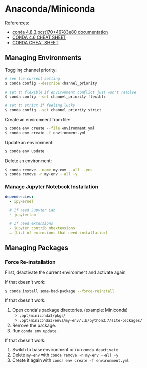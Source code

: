 # Anaconda/Miniconda

References:

- [conda 4.8.3.post170+49783e80 documentation](https://docs.conda.io/projects/conda/en/latest/index.html)
- [CONDA 4.6 CHEAT SHEET](https://docs.conda.io/projects/conda/en/latest/_downloads/843d9e0198f2a193a3484886fa28163c/conda-cheatsheet.pdf)
- [CONDA CHEAT SHEET](https://docs.conda.io/projects/conda/en/4.6.0/_downloads/52a95608c49671267e40c689e0bc00ca/conda-cheatsheet.pdf)

## Managing Environments

Toggling channel priority:

```bash
# see the current setting
$ conda config --describe channel_priority

# set to flexible if environment conflict just won't resolve
$ conda config --set channel_priority flexible

# set to strict if feeling lucky
$ conda config --set channel_priority strict
```

Create an environment from file:

```bash
$ conda env create --file environment.yml
$ conda env create -f environment.yml
```

Update an environment:

```bash
$ conda env update
```

Delete an environment:

```bash
$ conda remove --name my-env --all --yes
$ conda remove -n my-env --all -y
```

### Manage Jupyter Notebook Installation

```yaml
dependencies:
  - ipykernel

  # If need Jupyter Lab
  - jupyterlab

  # If need extensions
  - jupyter_contrib_nbextensions
  … (List of extensions that need installation)
```

## Managing Packages

### Force Re-installation

First, deactivate the current environment and activate again.

If that doesn't work:

```bash
$ conda install some-bad-package --force-reinstall
```

If that doesn't work:

1. Open conda's package directories. (example: Miniconda)
    - `/opt/miniconda3/pkgs/`
    - `/opt/miniconda3/envs/my-env/lib/python3.7/site-packages/`
1. Remove the package.
1. Run `conda env update`.

If that doesn't work:

1. Switch to base environment or run `conda deactivate`
1. Delete `my-env` with `conda remove -n my-env --all -y`
1. Create it again with `conda env create -f environment.yml`
